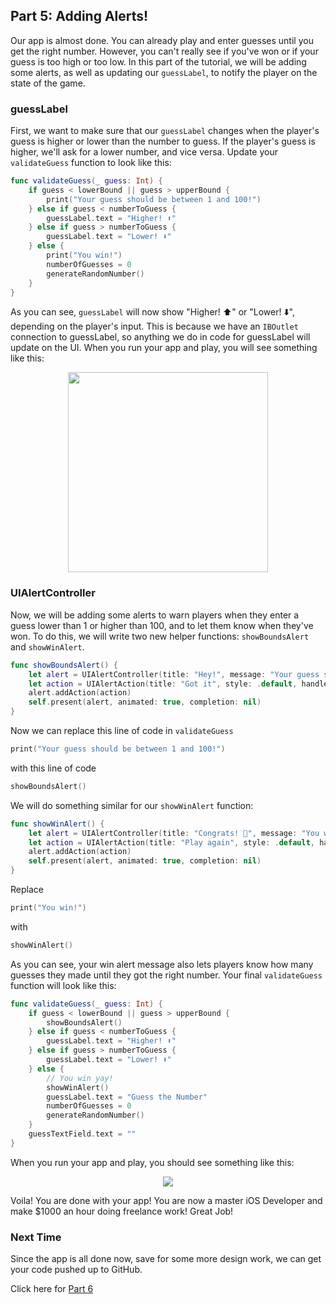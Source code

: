 ## Part 5: Adding Alerts!

Our app is almost done. You can already play and enter guesses until you get the right number. However, you can't really see if you've won or if your guess is too high or too low. In this part of the tutorial, we will be adding some alerts, as well as updating our `guessLabel`, to notify the player on the state of the game.

### guessLabel

First, we want to make sure that our `guessLabel` changes when the player's guess is higher or lower than the number to guess. If the player's guess is higher, we'll ask for a lower number, and vice versa. Update your `validateGuess` function to look like this:

```swift
func validateGuess(_ guess: Int) {
    if guess < lowerBound || guess > upperBound {
        print("Your guess should be between 1 and 100!")
    } else if guess < numberToGuess {
        guessLabel.text = "Higher! ⬆️"
    } else if guess > numberToGuess {
        guessLabel.text = "Lower! ⬇️"
    } else {
        print("You win!")
        numberOfGuesses = 0
        generateRandomNumber()
    }
}
```   
As you can see, `guessLabel` will now show "Higher! ⬆️" or "Lower! ⬇️", depending on the player's input. This is because we have an `IBOutlet` connection to guessLabel, so anything we do in code for guessLabel will update on the UI. When you run your app and play, you will see something like this:

<p align="center"> <img src="/assets/guessthenumber/lowerhigher.png" height="320" align="center"> </p>

### UIAlertController

Now, we will be adding some alerts to warn players when they enter a guess lower than 1 or higher than 100, and to let them know when they've won. To do this, we will write two new helper functions: `showBoundsAlert` and `showWinAlert`.

```swift
func showBoundsAlert() {
    let alert = UIAlertController(title: "Hey!", message: "Your guess should be between 1 and 100!", preferredStyle: .alert)
    let action = UIAlertAction(title: "Got it", style: .default, handler: nil)
    alert.addAction(action)
    self.present(alert, animated: true, completion: nil)
}
```   
Now we can replace this line of code in `validateGuess`
```swift
print("Your guess should be between 1 and 100!")
```   
with this line of code
```swift
showBoundsAlert()
```  
We will do something similar for our `showWinAlert` function:
```swift
func showWinAlert() {
    let alert = UIAlertController(title: "Congrats! 🎉", message: "You won with a total of \(numberOfGuesses) guesses", preferredStyle: .alert)
    let action = UIAlertAction(title: "Play again", style: .default, handler: nil)
    alert.addAction(action)    
    self.present(alert, animated: true, completion: nil)
}
```
Replace
```swift
print("You win!")
```
with
```swift
showWinAlert()
```
As you can see, your win alert message also lets players know how many guesses they made until they got the right number. Your final `validateGuess` function will look like this:

```swift
func validateGuess(_ guess: Int) {
    if guess < lowerBound || guess > upperBound {
        showBoundsAlert()
    } else if guess < numberToGuess {
        guessLabel.text = "Higher! ⬆️"
    } else if guess > numberToGuess {
        guessLabel.text = "Lower! ⬇️"
    } else {
        // You win yay!
        showWinAlert()
        guessLabel.text = "Guess the Number"
        numberOfGuesses = 0
        generateRandomNumber()
    }
    guessTextField.text = ""
}

```
When you run your app and play, you should see something like this:

<p align="center"> <img src="/assets/guessthenumber/alerts.png" align="center" style="max-width: 50%"> </p>

Voila! You are done with your app! You are now a master iOS Developer and make $1000 an hour doing freelance work! Great Job!

### Next Time
Since the app is all done now, save for some more design work, we can get your code pushed up to GitHub.

Click here for <a href="#top" onclick="setGuessTheNumberTutorial(6)">Part 6</a>

